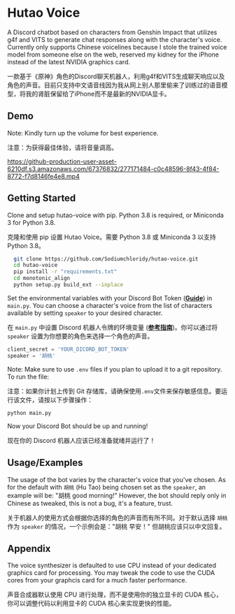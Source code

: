 
# Hutao Voice
A Discord chatbot based on characters from Genshin Impact that utilizes g4f and VITS to generate chat responses along with the character's voice. Currently only supports Chinese voicelines because I stole the trained voice model from someone else on the web, reserved my kidney for the iPhone instead of the latest NVIDIA graphics card.

一款基于《原神》角色的Discord聊天机器人，利用g4f和VITS生成聊天响应以及角色的声音。目前只支持中文语音线因为我从网上别人那里偷来了训练过的语音模型，将我的肾脏保留给了iPhone而不是最新的NVIDIA显卡。

## Demo

Note: Kindly turn up the volume for best experience.

注意：为获得最佳体验，请将音量调高。


https://github-production-user-asset-6210df.s3.amazonaws.com/67376832/277171484-c0c48596-8f43-4f84-8772-f7d8146fe4e8.mp4

## Getting Started

Clone and setup hutao-voice with pip. Python 3.8 is required, or Miniconda 3 for Python 3.8.

克隆和使用 pip 设置 Hutao Voice。需要 Python 3.8 或 Miniconda 3 以支持 Python 3.8。


```bash
  git clone https://github.com/Sodiumchloridy/hutao-voice.git
  cd hutao-voice
  pip install -r "requirements.txt"
  cd monotonic_align
  python setup.py build_ext --inplace
```

Set the environmental variables with your Discord Bot Token (**[Guide](https://discordjs.guide/preparations/setting-up-a-bot-application.html#creating-your-bot)**) in `main.py`. You can choose a character's voice from the list of characters available by setting `speaker` to your desired character.

在 `main.py` 中设置 Discord 机器人令牌的环境变量 (**[参考指南](https://discordjs.guide/preparations/setting-up-a-bot-application.html#creating-your-bot)**)。你可以通过将 `speaker` 设置为你想要的角色来选择一个角色的声音。

```javascript
client_secret = 'YOUR_DICORD_BOT_TOKEN'
speaker = '胡桃'
```

Note: Make sure to use `.env` files if you plan to upload it to a git repository. To run the file:

注意：如果你计划上传到 Git 存储库，请确保使用`.env`文件来保存敏感信息。要运行该文件，请按以下步骤操作：

`python main.py`

Now your Discord Bot should be up and running!

现在你的 Discord 机器人应该已经准备就绪并运行了！
## Usage/Examples

The usage of the bot varies by the character's voice that you've chosen. As for the default with `胡桃` (Hu Tao) being chosen set as the `speaker`, an example will be: "胡桃 good morning!" However, the bot should reply only in Chinese as tweaked, this is not a bug, it's a feature, trust.

关于机器人的使用方式会根据你选择的角色的声音而有所不同。对于默认选择 `胡桃` 作为 `speaker` 的情况，一个示例会是："胡桃 早安！" 但胡桃应该只以中文回复。
## Appendix

The voice synthesizer is defaulted to use CPU instead of your dedicated graphics card for processing. You may tweak the code to use the CUDA cores from your graphcis card for a much faster performance.

声音合成器默认使用 CPU 进行处理，而不是使用你的独立显卡的 CUDA 核心，你可以调整代码以利用显卡的 CUDA 核心来实现更快的性能。
